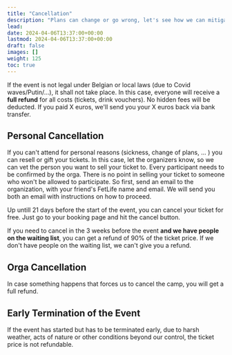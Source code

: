```yaml
---
title: "Cancellation"
description: "Plans can change or go wrong, let's see how we can mitigate issues."
lead: 
date: 2024-04-06T13:37:00+00:00
lastmod: 2024-04-06T13:37:00+00:00
draft: false
images: []
weight: 125
toc: true
---
```


If the event is not legal under Belgian or local laws (due to Covid waves/Putin/...), it shall not take place. In this case, everyone will receive a **full refund** for all costs \(tickets, drink vouchers\). No hidden fees will be deducted. If you paid X euros, we'll send you your X euros back via bank transfer.


## Personal Cancellation

If you can't attend for personal reasons \(sickness, change of plans, ... \) you can resell or gift your tickets. In this case, let the organizers know, so we can vet the person you want to sell your ticket to. Every participant needs to be confirmed by the orga. There is no point in selling your ticket to someone who won't be allowed to participate. So first, send an email to the organization, with your friend's FetLife name and email. We will send you both an email with instructions on how to proceed.

Up untill 21 days before the start of the event, you can cancel your ticket for free. Just go to your booking page and hit the cancel button. 

If you need to cancel in the 3 weeks before the event **and we have people on the waiting list**, you can get a refund of 90% of the ticket price. If we don't have people on the waiting list, we can't give you a refund. 

## Orga Cancellation

In case something happens that forces us to cancel the camp, you will get a full refund.

## Early Termination of the Event

If the event has started but has to be terminated early, due to harsh weather, acts of nature or other conditions beyond our control, the ticket price is not refundable.
